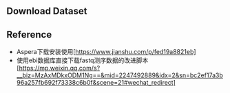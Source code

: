 ## 



## Download Dataset



## Reference

- Aspera下载安装使用[https://www.jianshu.com/p/fed19a8821eb]
- 使用ebi数据库直接下载fastq测序数据的改进脚本[https://mp.weixin.qq.com/s?__biz=MzAxMDkxODM1Ng==&mid=2247492889&idx=2&sn=bc2ef17a3b96a257fb692f73338c6b0f&scene=21#wechat_redirect]
